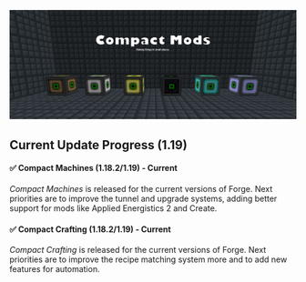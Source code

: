 ![CM Banner](banner.png)

## Current Update Progress (1.19)

#### ✅ Compact Machines (1.18.2/1.19) - Current
*Compact Machines* is released for the current versions of Forge. Next priorities are to improve the tunnel and upgrade systems, adding better support for mods like Applied Energistics 2 and Create.

#### ✅ Compact Crafting (1.18.2/1.19) - Current
*Compact Crafting* is released for the current versions of Forge. Next priorities are to improve the recipe matching system more and to add new features for automation.
